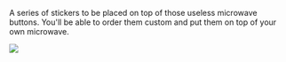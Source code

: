 A series of stickers to be placed on top of those useless microwave buttons. You'll be able to order them custom and put them on top of your own microwave.

<img src=http://i.imgur.com/1ROCv24.png>
